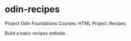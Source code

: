 # odin-recipes
Project Odin Foundations Courses: HTML
Project: Recipes

Build a basic recipes website.